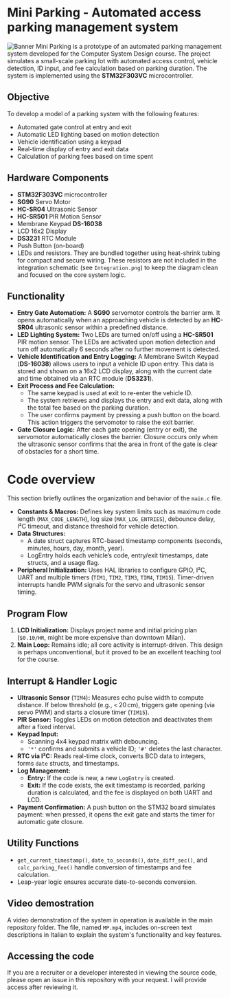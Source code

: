 # Mini Parking - Automated access parking management system
![Banner](https://github.com/user-attachments/assets/5545bc88-2054-41aa-b3de-bf197e49a8e1)
Mini Parking is a prototype of an automated parking management system developed for the Computer System Design course. The project simulates a small-scale parking lot with automated access control, vehicle detection, ID input, and fee calculation based on parking duration. The system is implemented using the **STM32F303VC** microcontroller.


## Objective
To develop a model of a parking system with the following features:
- Automated gate control at entry and exit
- Automatic LED lighting based on motion detection
- Vehicle identification using a keypad
- Real-time display of entry and exit data
- Calculation of parking fees based on time spent

## Hardware Components
- **STM32F303VC** microcontroller  
- **SG90** Servo Motor  
- **HC-SR04** Ultrasonic Sensor  
- **HC-SR501** PIR Motion Sensor  
- Membrane Keypad **DS-16038**  
- LCD 16x2 Display  
- **DS3231** RTC Module  
- Push Button (on-board) 
- LEDs and resistors. They are bundled together using heat-shrink tubing for compact and secure wiring. These resistors are not included in the integration schematic (see `Integration.png`) to keep the diagram clean and focused on the core system logic.


## Functionality
- **Entry Gate Automation:** A **SG90** servomotor controls the barrier arm. It opens automatically when an approaching vehicle is detected by an **HC-SR04** ultrasonic sensor within a predefined distance.
- **LED Lighting System:** Two LEDs are turned on/off using a **HC-SR501** PIR motion sensor. The LEDs are activated upon motion detection and turn off automatically 6 seconds after no further movement is detected.
- **Vehicle Identification and Entry Logging:** A Membrane Switch Keypad (**DS-16038**) allows users to input a vehicle ID upon entry. This data is stored and shown on a 16x2 LCD display, along with the current date and time obtained via an RTC module (**DS3231**).
- **Exit Process and Fee Calculation:**
  - The same keypad is used at exit to re-enter the vehicle ID.
  - The system retrieves and displays the entry and exit data, along with the total fee based on the parking duration.
  - The user confirms payment by pressing a push button on the board. This action triggers the servomotor to raise the exit barrier.
- **Gate Closure Logic:** After each gate opening (entry or exit), the servomotor automatically closes the barrier. Closure occurs only when the ultrasonic sensor confirms that the area in front of the gate is clear of obstacles for a short time.

# Code overview
This section briefly outlines the organization and behavior of the `main.c` file.
- **Constants & Macros:** Defines key system limits such as maximum code length (`MAX_CODE_LENGTH`), log size (`MAX_LOG_ENTRIES`), debounce delay, I²C timeout, and distance threshold for vehicle detection.
- **Data Structures:**
  - A date struct captures RTC-based timestamp components (seconds, minutes, hours, day, month, year).
  - LogEntry holds each vehicle’s code, entry/exit timestamps, date structs, and a usage flag.
- **Peripheral Initialization:** Uses HAL libraries to configure GPIO, I²C, UART and multiple timers (`TIM1`, `TIM2`, `TIM3`, `TIM4`, `TIM15`). Timer-driven interrupts handle PWM signals for the servo and ultrasonic sensor timing.
## Program Flow
1. **LCD Initialization:** Displays project name and initial pricing plan (`$0.10/HR`, might be more expensive than downtown Milan).
2. **Main Loop:** Remains idle; all core activity is interrupt-driven. This design is perhaps unconventional, but it proved to be an excellent teaching tool for the course.
## Interrupt & Handler Logic
- **Ultrasonic Sensor** (`TIM4`)**:** Measures echo pulse width to compute distance. If below threshold (e.g., < 20 cm), triggers gate opening (via servo PWM) and starts a closure timer (`TIM15`).
- **PIR Sensor:** Toggles LEDs on motion detection and deactivates them after a fixed interval.
- **Keypad Input:**
  - Scanning 4x4 keypad matrix with debouncing.
  - `'*'` confirms and submits a vehicle ID; `'#'` deletes the last character.
- **RTC via I²C:** Reads real-time clock, converts BCD data to integers, forms `date` structs, and timestamps.
- **Log Management:**
  - **Entry:** If the code is new, a new `LogEntry` is created.
  - **Exit:** If the code exists, the exit timestamp is recorded, parking duration is calculated, and the fee is displayed on both UART and LCD.
- **Payment Confirmation:** A push button on the STM32 board simulates payment: when pressed, it opens the exit gate and starts the timer for automatic gate closure.
## Utility Functions
- `get_current_timestamp()`, `date_to_seconds()`, `date_diff_sec()`, and `calc_parking_fee()` handle conversion of timestamps and fee calculation.
- Leap-year logic ensures accurate date-to-seconds conversion.
## Video demostration
A video demonstration of the system in operation is available in the main repository folder. The file, named `MP.mp4`, includes on-screen text descriptions in Italian to explain the system's functionality and key features.
## Accessing the code
If you are a recruiter or a developer interested in viewing the source code, please open an issue in this repository with your request. I will provide access after reviewing it.



